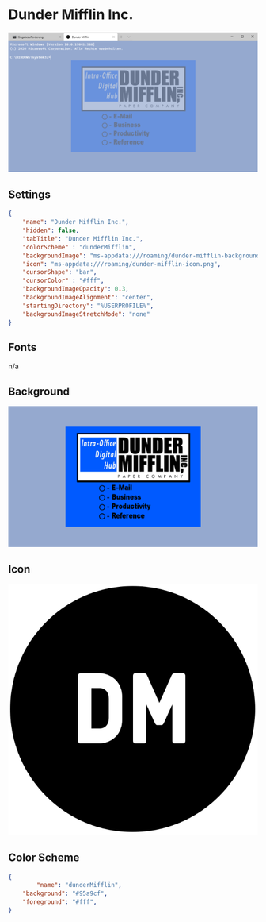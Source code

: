 # Dunder Mifflin Inc.

![Dunder Mifflin Inc.](images/dunder-mifflin.png)

## Settings

```json
{
	"name": "Dunder Mifflin Inc.",
	"hidden": false,
	"tabTitle": "Dunder Mifflin Inc.",
	"colorScheme" : "dunderMifflin",
	"backgroundImage": "ms-appdata:///roaming/dunder-mifflin-background.png",
	"icon": "ms-appdata:///roaming/dunder-mifflin-icon.png",
	"cursorShape": "bar",
	"cursorColor" : "#fff",
	"backgroundImageOpacity": 0.3,
	"backgroundImageAlignment": "center",
	"startingDirectory": "%USERPROFILE%",
	"backgroundImageStretchMode": "none"
}
```

## Fonts

n/a

## Background

![Dunder Mifflin Inc.](images/dunder-mifflin-background.png)

## Icon

![Dunder Mifflin Inc.](images/dunder-mifflin-icon.png)

## Color Scheme

```json
{
    	"name": "dunderMifflin",
	"background": "#95a9cf",
	"foreground": "#fff",
}
```
